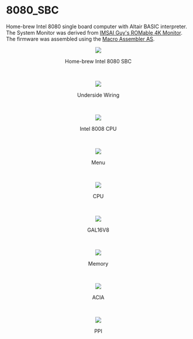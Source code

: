 # 8080_SBC
Home-brew Intel 8080 single board computer with Altair BASIC interpreter. 
The System Monitor was derived from [IMSAI Guy's ROMable 4K Monitor](http://github.com/imsaiguy/8080-Monitor/).
The firmware was assembled using the [Macro Assembler AS](http://john.ccac.rwth-aachen.de:8000/as/).
<p align="center"><img src="/images/top.JPEG"/>
<p align="center">Home-brew Intel 8080 SBC</p><br>
<p align="center"><img src="/images/underside.JPEG"/>
<p align="center">Underside Wiring</p><br>
<p align="center"><img src="/images/i8080.JPEG"/>
<p align="center">Intel 8008 CPU</p><br>
<p align="center"><img src="/images/TT.jpg"/>
<p align="center">Menu</p><br>
<p align="center"><img src="/images/CPU.jpg"/>
<p align="center">CPU</p><br>
<p align="center"><img src="/images/GAL16V8.jpg"/>
<p align="center">GAL16V8</p><br>
<p align="center"><img src="/images/MEMORY.jpg"/>
<p align="center">Memory</p><br>
<p align="center"><img src="/images/ACIA.jpg"/>
<p align="center">ACIA</p><br>
<p align="center"><img src="/images/PPI.jpg"/>
<p align="center">PPI</p><br>
